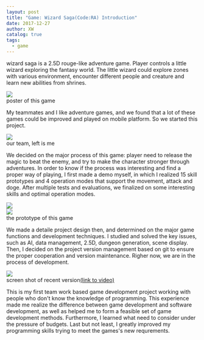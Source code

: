 ```yaml
---
layout: post
title: "Game: Wizard Saga(Code:RA) Introduction"
date: 2017-12-27
author: XW
catalog: true
tags:
  - game
---
```


wizard saga is a 2.5D rouge-like adventure game. Player controls a little wizard exploring the fantasy world. The little wizard could explore zones with various environment, encounter different people and creature and learn new abilities from shrines.

<div class="post-image-wrapper">
  <div>
    <img src="{{site.url}}/assets/CompressedImages/wizardSaga-post.png" class="post-image" />
  </div>
  <div>poster of this game</div>
</div>

My teammates and I like adventure games, and we found that a lot of these games could be improved and played on mobile platform. So we started this project.

<div class="post-image-wrapper">
  <div>
    <img src="{{site.url}}/assets/CompressedImages/team.jpg" class="post-image" />
  </div>
  <div>our team, left is me</div>
</div>

We decided on the major process of this game: player need to release the magic to beat the enemy, and try to make the character stronger through adventures. In order to know if the process was interesting and find a proper way of playing, I first made a demo myself, in which I realized 15 skill prototypes and 4 operation modes that support the movement, attack and doge. After multiple tests and evaluations, we finalized on some interesting skills and optimal operation modes.

<div class="post-image-wrapper">
  <div>
    <img src="{{site.url}}/assets/CompressedImages/prototype.png" class="post-image" />
  </div>
  <div>
    <img src="{{site.url}}/assets/CompressedImages/prototype2.png" class="post-image" />
  </div>
  <div>the prototype of this game</div>
</div>

We made a detaile project design then, and determined on the major game functions and development techniques. I studied and solved the key issues, such as AI, data management, 2.5D, dungeon generation, scene display. Then, I decided on the project version management based on git to ensure the proper cooperation and version maintenance. Righer now, we are in the process of development.

<div class="post-image-wrapper">
  <div>
    <img src="{{site.url}}/assets/CompressedImages/recent.png" class="post-image" />
  </div>
  <div>screen shot of recent version<a href="{{site.url}}/assets/WizardSaga_Video.mp4">(link to video)</a></div>
</div>

This is my first team work based game development project working with people who don't know the knowledge of programming. This experience made me realize the difference between game development and software development, as well as helped me to form a feasible set of game development methods. Furthermore, I learned what need to consider under the pressure of budgets. Last but not least, I greatly improved my programming skills trying to meet the games's new requrements.
